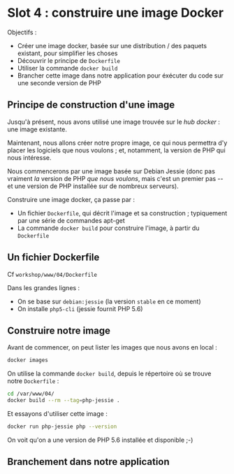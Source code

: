 # Slot 4 : construire une image Docker

Objectifs :

 * Créer une image docker, basée sur une distribution / des paquets existant, pour simplifier les choses
 * Découvrir le principe de `Dockerfile`
 * Utiliser la commande `docker build`
 * Brancher cette image dans notre application pour éxécuter du code sur une seconde version de PHP

## Principe de construction d'une image

Jusqu'à présent, nous avons utilisé une image trouvée sur le *hub docker* : une image existante.

Maintenant, nous allons créer notre propre image, ce qui nous permettra d'y placer les logiciels
que nous voulons ; et, notamment, la version de PHP qui nous intéresse.

Nous commencerons par une image basée sur Debian Jessie (donc pas vraiment *la* version de PHP
*que nous voulons*, mais c'est un premier pas -- et une version de PHP installée sur de nombreux serveurs).

Construire une image docker, ça passe par :

 * Un fichier `Dockerfile`, qui décrit l'image et sa construction ; typiquement par une série de commandes apt-get
 * La commande `docker build` pour construire l'image, à partir du `Dockerfile`


## Un fichier Dockerfile

Cf `workshop/www/04/Dockerfile`

Dans les grandes lignes :

 * On se base sur `debian:jessie` (la version `stable` en ce moment)
 * On installe `php5-cli` (jessie fournit PHP 5.6)


## Construire notre image

Avant de commencer, on peut lister les images que nous avons en local :

```bash
docker images
```

On utilise la commande `docker build`, depuis le répertoire où se trouve notre `Dockerfile` :

```bash
cd /var/www/04/
docker build --rm --tag=php-jessie .
```

Et essayons d'utiliser cette image :

```bash
docker run php-jessie php --version
```

On voit qu'on a une version de PHP 5.6 installée et disponible ;-)


## Branchement dans notre application
